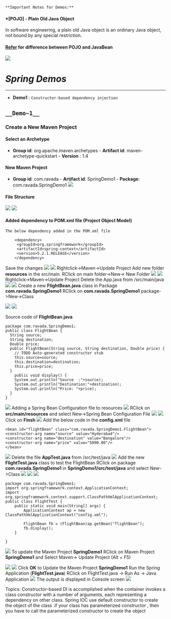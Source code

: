 ` **Important Notes for Demos:** `
#### *[POJO] - Plain Old Java Object
   In software engineering, a plain old Java object is an ordinary Java object, not bound by any special restriction. 
   
#### [Refer][1] for difference between POJO and JavaBean
[1]: https://www.geeksforgeeks.org/pojo-vs-java-beans/#:~:text=POJO%20stands%20for%20Plain%20Old,re%2Dusability%20of%20a%20program.

![](./Images/SpringDemo0.png)
# _Spring Demos_
---
  + __Demo1__ : `Constructor-based dependency injection`

## `__Demo~1__` 

  ### Create a New Maven Project
  #### Select an Archetype
  -  **Group id**: org.apache.maven.archetypes
    - **Artifact id**: maven-archetype-quickstart
    - **Version** : 1.4
  #### New Maven Project
   - **Group id**: com.ravada
    - **Artifact id**: SpringDemo1
    - **Package**: com.ravada.SpringDemo1
    ![](./Images/SpringDemo1.png)
  #### File Structure
  ![](./Images/SpringDemo2.png)
  ![](./Images/SpringDemo3.png)
#### Added dependency to POM.xml file (Project Object Model)
    The below dependency added in the POM.xml file
```
    <dependency>
     <groupId>org.springframework</groupId>
     <artifactId>spring-context</artifactId>
     <version>5.2.1.RELEASE</version>
    </dependency>
```
  Save the changes
  ![](./Images/SpringDemo5.png)
  ![](./Images/SpringDemo4.png)
  Rightclick->Maven->Update Project
  Add new folder __resources__ in the src/main.
  RClick on main folder->New-> New Folder
  ![](./Images/SpringDemo6.png)
  ![](./Images/SpringDemo7.png)
  Rightclick->Maven->Update Project
  Delete the App.java from /src/main/java
  ![](./Images/SpringDemo8.png)
  ![](./Images/SpringDemo9.png)
  Create a new __FlightBean.java__ class in Package __com.ravada.SpringDemo1__
  RClick on __com.ravada.SpringDemo1__ package->New->Class
  
  ![](./Images/SpringDemo10.png)
  ![](./Images/SpringDemo11.png)

  Source code of __FlightBean.java__
  ```
  package com.ravada.SpringDemo1;
  public class FlightBean {
    String source;
    String destination;
    Double price;
    public FlightBean(String source, String destination, Double price) {
      // TODO Auto-generated constructor stub
      this.source=source;
      this.destination=destination;
      this.price=price;
    }
      public void display() {
      System.out.println("Source  :"+source);
      System.out.println("Destination:"+destination);
      System.out.println("Price: "+price);	
    }
  }
  ```
  ![](./Images/SpringDemo12.png)
Adding a Spring Bean Configuration file to resources
![](./Images/SpringDemo13.png)
RClick on __src/main/resources__ and select 
New->Spring Bean Configuration File
![](./Images/SpringDemo14.png)
![](./Images/SpringDemo15.png)
Click on __Finsh__
![](./Images/SpringDemo16.png)
Add the below code in the __config.xml__ file
```
<bean id="flightBean" class="com.ravada.SpringDemo1.FlightBean">
<constructor-arg name="source" value="Hyderabad"/>
<constructor-arg name="destination" value="Bangalore"/>
<constructor-arg name="price" value="5090.00"/>     
</bean>
```
![](./Images/SpringDemo17.png)
Delete the file __AppTest.java__ from /src/test/java
![](./Images/SpringDemo18.png)
Add the new __FlightTest.java__ class to test the FlightBean
RClick on package  __com.ravada.SpringDemo1__ in __SpringDemo1/src/test/java__ and select 
New->Class
![](./Images/SpringDemo19.png)
![](./Images/SpringDemo20.png)
![](./Images/SpringDemo21.png)
```
package com.ravada.SpringDemo1;
import org.springframework.context.ApplicationContext;
import org.springframework.context.support.ClassPathXmlApplicationContext;
public class FlightTest {
	public static void main(String[] args) {
        ApplicationContext ap = new ClassPathXmlApplicationContext("config.xml");
        
        FlightBean fb = (FlightBean)ap.getBean("flightBean");
        fb.display();
 	}

}
```
![](./Images/SpringDemo22_a.png)
To update the Maven Project __SpringDemo1__
RClick on Maven Project __SpringDemo1__ and Select Maven-> Update Project (Alt + F5)

![](./Images/SpringDemo23.png)
![](./Images/SpringDemo24.png)
Click __OK__ to Update the Maven Project __SpringDemo1__
Run the Spring Application (__FlightTest.java__)
RClick on FlightTest.java -> Run As -> Java Application
![](./Images/SpringDemo25.png)
The output is displayed in Console screen
![](./Images/SpringDemo26.png)





Topics:
Constructor-based DI is accomplished when the container invokes a class constructor with a number of arguments, each representing a dependency on other class.
Spring IOC use default constructor to create the object of the class .if your class has parameterized constructor , then you have to call the parameterized constructor to create the object